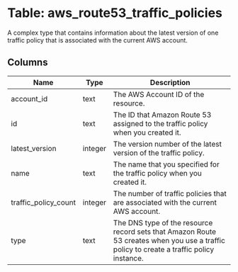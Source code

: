 
# Table: aws_route53_traffic_policies
A complex type that contains information about the latest version of one traffic policy that is associated with the current AWS account.
## Columns
| Name        | Type           | Description  |
| ------------- | ------------- | -----  |
|account_id|text|The AWS Account ID of the resource.|
|id|text|The ID that Amazon Route 53 assigned to the traffic policy when you created it.|
|latest_version|integer|The version number of the latest version of the traffic policy.|
|name|text|The name that you specified for the traffic policy when you created it.|
|traffic_policy_count|integer|The number of traffic policies that are associated with the current AWS account.|
|type|text|The DNS type of the resource record sets that Amazon Route 53 creates when you use a traffic policy to create a traffic policy instance.|
